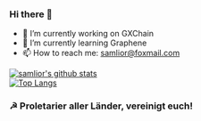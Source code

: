 ### Hi there 👋

- 🔭 I’m currently working on GXChain
- 🌱 I’m currently learning Graphene
- 📫 How to reach me: samlior@foxmail.com

[![samlior's github stats](https://github-readme-stats.vercel.app/api?username=samlior&count_private=true&show_icons=true)](https://github.com/samlior)
<br>
[![Top Langs](https://github-readme-stats.vercel.app/api/top-langs/?username=samlior&layout=compact)](https://github.com/samlior)

### ☭ Proletarier aller Länder, vereinigt euch!
